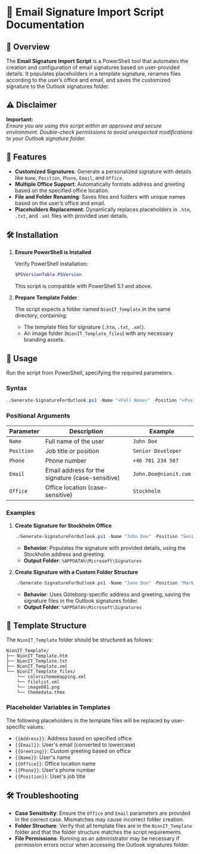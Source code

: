 # 📄 **Email Signature Import Script Documentation**

## 🚀 **Overview**

The **Email Signature Import Script** is a PowerShell tool that automates the creation and configuration of email signatures based on user-provided details. It populates placeholders in a template signature, renames files according to the user’s office and email, and saves the customized signature to the Outlook signatures folder.

## ⚠️ **Disclaimer**

**Important:**  
_Ensure you are using this script within an approved and secure environment. Double-check permissions to avoid unexpected modifications to your Outlook signature folder._

## 🌟 **Features**

- **Customized Signatures**: Generate a personalized signature with details like `Name`, `Position`, `Phone`, `Email`, and `Office`.
- **Multiple Office Support**: Automatically formats address and greeting based on the specified office location.
- **File and Folder Renaming**: Saves files and folders with unique names based on the user’s office and email.
- **Placeholders Replacement**: Dynamically replaces placeholders in `.htm`, `.txt`, and `.xml` files with provided user details.

## 🛠 **Installation**

1. **Ensure PowerShell is Installed**

   Verify PowerShell installation:

   ```powershell
   $PSVersionTable.PSVersion
   ```

   This script is compatible with PowerShell 5.1 and above.

2. **Prepare Template Folder**

   The script expects a folder named `NionIT_Template` in the same directory, containing:
   - The template files for signature (`.htm`, `.txt`, `.xml`).
   - An image folder (`NionIT_Template_files`) with any necessary branding assets.

## 📖 **Usage**

Run the script from PowerShell, specifying the required parameters.

### **Syntax**

```powershell
./Generate-SignatureForOutlook.ps1 -Name "<Full Name>" -Position "<Position>" -Phone "<Phone Number>" -Email "<Email Address>" -Office "<Office Name>"
```

### **Positional Arguments**

| **Parameter** | **Description**                                             | **Example**               |
|---------------|-------------------------------------------------------------|---------------------------|
| `Name`        | Full name of the user                                       | `John Doe`                |
| `Position`    | Job title or position                                       | `Senior Developer`        |
| `Phone`       | Phone number                                                | `+46 701 234 567`         |
| `Email`       | Email address for the signature (case-sensitive)            | `John.Doe@nionit.com`     |
| `Office`      | Office location (case-sensitive)                            | `Stockholm`               |

### **Examples**

1. **Create Signature for Stockholm Office**

   ```powershell
   ./Generate-SignatureForOutlook.ps1 -Name "John Doe" -Position "Senior Developer" -Phone "+46 701 234 567" -Email "john.doe@nionit.com" -Office "Stockholm"
   ```

   - **Behavior**: Populates the signature with provided details, using the Stockholm address and greeting.
   - **Output Folder**: `%APPDATA%\Microsoft\Signatures`

2. **Create Signature with a Custom Folder Structure**

   ```powershell
   ./Generate-SignatureForOutlook.ps1 -Name "Jane Doe" -Position "Marketing Manager" -Phone "+46 701 456 789" -Email "jane.doe@nionit.com" -Office "Göteborg"
   ```

   - **Behavior**: Uses Göteborg-specific address and greeting, saving the signature files in the Outlook signatures folder.
   - **Output Folder**: `%APPDATA%\Microsoft\Signatures`

## 🧩 **Template Structure**

The `NionIT_Template` folder should be structured as follows:

```
NionIT_Template/
├── NionIT_Template.htm
├── NionIT_Template.txt
├── NionIT_Template.xml
└── NionIT_Template_files/
    └── colorschememapping.xml
    └── filelist.xml
    └── image001.png
    └── themedata.thmx
```

### Placeholder Variables in Templates

The following placeholders in the template files will be replaced by user-specific values:

- `{{Address}}`: Address based on specified office
- `{{Email}}`: User's email (converted to lowercase)
- `{{Greeting}}`: Custom greeting based on office
- `{{Name}}`: User's name
- `{{Office}}`: Office location name
- `{{Phone}}`: User's phone number
- `{{Position}}`: User's job title

## 🛠 **Troubleshooting**

- **Case Sensitivity**: Ensure the `Office` and `Email` parameters are provided in the correct case. Mismatches may cause incorrect folder creation.
- **Folder Structure**: Verify that all template files are in the `NionIT_Template` folder and that the folder structure matches the script requirements.
- **File Permissions**: Running as an administrator may be necessary if permission errors occur when accessing the Outlook signatures folder.
